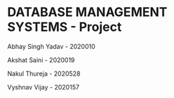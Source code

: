 # DATABASE MANAGEMENT SYSTEMS - Project
Abhay Singh Yadav - 2020010

Akshat Saini - 2020019

Nakul Thureja - 2020528

Vyshnav Vijay - 2020157

